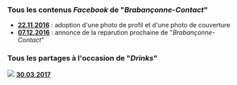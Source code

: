 ### Tous les contenus *Facebook* de "*Brabançonne-Contact*"

* [**22.11.2016**](20161122.md) : adoption d'une photo de profil et d'une photo de couverture
* [**07.12.2016**](20161207.md) : annonce de la reparution prochaine de "*Brabançonne-Contact*"

### Tous les partages à l'occasion de "*Drinks*"

![](https://brab80webscom.github.io/facebookfeeds/Drink_20170330/PDO_small.png) [**30.03.2017**](/Drink20170330/20170330.md)



